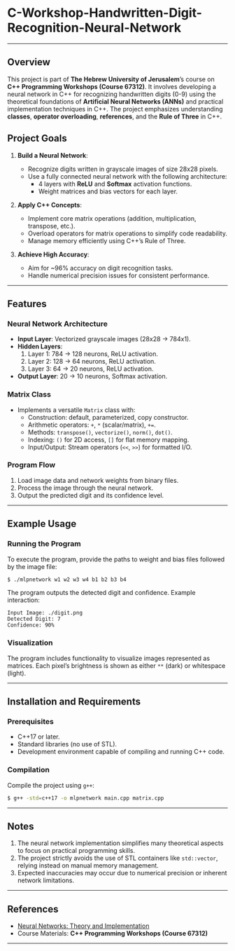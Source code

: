 # C-Workshop-Handwritten-Digit-Recognition-Neural-Network
---

## Overview

This project is part of **The Hebrew University of Jerusalem**’s course on **C++ Programming Workshops (Course 67312)**. It involves developing a neural network in C++ for recognizing handwritten digits (0-9) using the theoretical foundations of **Artificial Neural Networks (ANNs)** and practical implementation techniques in C++. The project emphasizes understanding **classes**, **operator overloading**, **references**, and the **Rule of Three** in C++.

## Project Goals

1. **Build a Neural Network**:
   - Recognize digits written in grayscale images of size 28x28 pixels.
   - Use a fully connected neural network with the following architecture:
     - 4 layers with **ReLU** and **Softmax** activation functions.
     - Weight matrices and bias vectors for each layer.

2. **Apply C++ Concepts**:
   - Implement core matrix operations (addition, multiplication, transpose, etc.).
   - Overload operators for matrix operations to simplify code readability.
   - Manage memory efficiently using C++’s Rule of Three.

3. **Achieve High Accuracy**:
   - Aim for ~96% accuracy on digit recognition tasks.
   - Handle numerical precision issues for consistent performance.

---

## Features

### Neural Network Architecture
- **Input Layer**: Vectorized grayscale images (28x28 → 784x1).
- **Hidden Layers**:
  1. Layer 1: 784 → 128 neurons, ReLU activation.
  2. Layer 2: 128 → 64 neurons, ReLU activation.
  3. Layer 3: 64 → 20 neurons, ReLU activation.
- **Output Layer**: 20 → 10 neurons, Softmax activation.
  
### Matrix Class
- Implements a versatile `Matrix` class with:
  - Construction: default, parameterized, copy constructor.
  - Arithmetic operators: `+`, `*` (scalar/matrix), `+=`.
  - Methods: `transpose()`, `vectorize()`, `norm()`, `dot()`.
  - Indexing: `()` for 2D access, `[]` for flat memory mapping.
  - Input/Output: Stream operators (`<<`, `>>`) for formatted I/O.

### Program Flow
1. Load image data and network weights from binary files.
2. Process the image through the neural network.
3. Output the predicted digit and its confidence level.

---

## Example Usage

### Running the Program
To execute the program, provide the paths to weight and bias files followed by the image file:

```bash
$ ./mlpnetwork w1 w2 w3 w4 b1 b2 b3 b4
```

The program outputs the detected digit and confidence. Example interaction:
```
Input Image: ./digit.png
Detected Digit: 7
Confidence: 90%
```

### Visualization
The program includes functionality to visualize images represented as matrices. Each pixel’s brightness is shown as either `**` (dark) or whitespace (light).

---

## Installation and Requirements

### Prerequisites
- C++17 or later.
- Standard libraries (no use of STL).
- Development environment capable of compiling and running C++ code.

### Compilation
Compile the project using `g++`:
```bash
$ g++ -std=c++17 -o mlpnetwork main.cpp matrix.cpp
```

---

## Notes

1. The neural network implementation simplifies many theoretical aspects to focus on practical programming skills.
2. The project strictly avoids the use of STL containers like `std::vector`, relying instead on manual memory management.
3. Expected inaccuracies may occur due to numerical precision or inherent network limitations.

---

## References
- [Neural Networks: Theory and Implementation](https://www.youtube.com/watch?v=aircAruvnKk)
- Course Materials: **C++ Programming Workshops (Course 67312)**

--- 
